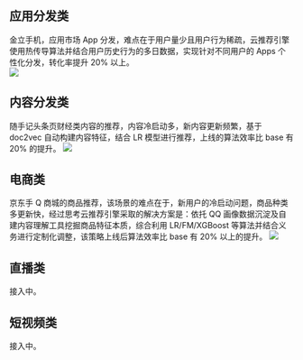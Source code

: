 ## 应用分发类
金立手机，应用市场 App 分发，难点在于用户量少且用户行为稀疏，云推荐引擎使用热传导算法并结合用户历史行为的多日数据，实现针对不同用户的  Apps 个性化分发，转化率提升 20% 以上。  
![](https://mc.qcloudimg.com/static/img/e6ff825cef4c5c33951c706d1f1981da/3.png)

## 内容分发类
随手记头条页财经类内容的推荐，内容冷启动多，新内容更新频繁，基于 doc2vec 自动构建内容特征，结合 LR 模型进行推荐，上线的算法效率比 base 有 20% 的提升。 
![](https://mc.qcloudimg.com/static/img/33749348d8fc185b1738d3565fdc78f0/4.png)

## 电商类
京东手 Q 商城的商品推荐，该场景的难点在于，新用户的冷启动问题，商品种类多更新快，经过思考云推荐引擎采取的解决方案是：依托 QQ 画像数据沉淀及自建内容理解工具挖掘商品特征本质，综合利用 LR/FM/XGBoost 等算法并结合义务进行定制化调整，该策略上线后算法效率比 base 有 20% 以上的提升。
![](https://mc.qcloudimg.com/static/img/e831a6342e266f9602c94aba6b0cc6a0/5.png)

## 直播类
接入中。

## 短视频类
接入中。
